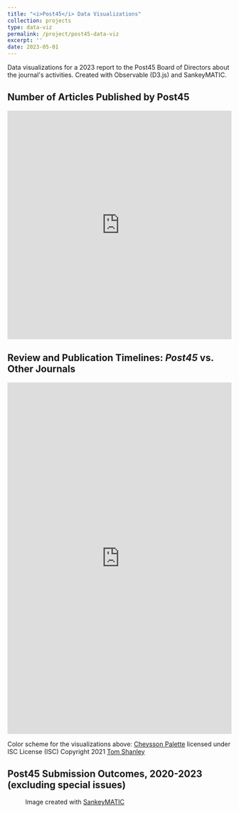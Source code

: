 ```yaml
---
title: "<i>Post45</i> Data Visualizations"
collection: projects
type: data-viz
permalink: /project/post45-data-viz
excerpt: ''
date: 2023-05-01
---
```


Data visualizations for a 2023 report to the Post45 Board of Directors about the journal's activities. Created with Observable (D3.js) and SankeyMATIC.

## Number of Articles Published by Post45

<iframe width="100%" height="514" frameborder="0"
  src="https://observablehq.com/embed/@arthurzwang-workspace/post45-published-articles-public-5-8-23@794?cells=articleChart"></iframe>

## Review and Publication Timelines: _Post45_ vs. Other Journals

  <iframe width="100%" height="790" frameborder="0"
  src="https://observablehq.com/embed/@arthurzwang-workspace/post45-timeline-comps-may-9-2023@276?cells=compsChart"></iframe>


Color scheme for the visualizations above: [Cheysson Palette](https://observablehq.com/@tomshanley/cheysson-color-palettes) licensed under ISC License (ISC) Copyright 2021 [Tom Shanley](https://observablehq.com/@tomshanley)

## Post45 Submission Outcomes, 2020-2023 (excluding special issues)
<figure>
	<object type="image/svg+xml" data="../assets/images/outcomes_sankey.svg" class="fitvidsignore"></object>
	<figcaption>
		Image created with <a href="https://sankeymatic.com/build/">SankeyMATIC</a>
	</figcaption>
</figure>


<!-- Script for resizing iframes. Adapted from: https://github.com/observablehq/examples/blob/main/iframe-resize/index.html -->
<script type="module">

// Select the embed iframe.
const iframes = document.querySelectorAll(".embed");

// The Embedly protocol is to send the height as part of a stringified object.
// In this example, the resize message is the only message being sent; however,
// the checks are good practice, lest we try to interpret unrelated messages as
// resize events. https://docs.embed.ly/v1.0/docs/provider-height-resizing
function onMessage(message) {
	const source = Array.from(iframes).find(i => i.contentWindow === message.source);
	if (!source) return;
  // if (message.source !== iframe.contentWindow) return;
  let {data} = message;

  // If message isn’t valid JSON, it must not be our resize event.
  if (typeof data === "string") {
    try {
      data = JSON.parse(data);
    } catch (ignore) {
      return;
    }
  }

  // Make sure it’s the resize event.
  if (data.context !== "iframe.resize") return;

  // Set the iframe’s height!
  source.style.height = `${data.height}px`;
}

// Attach our listener for the message from the iframe
addEventListener("message", onMessage);

</script>